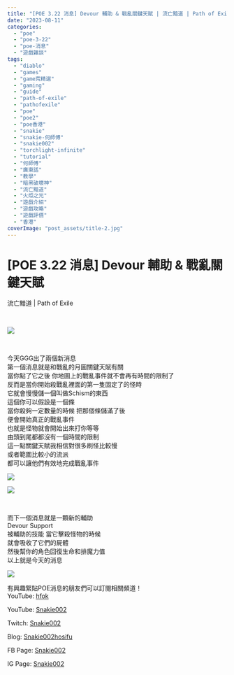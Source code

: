 ```yaml
---
title: "[POE 3.22 消息] Devour 輔助 & 戰亂關鍵天賦 | 流亡黯道 | Path of Exile"
date: "2023-08-11"
categories: 
  - "poe"
  - "poe-3-22"
  - "poe-消息"
  - "遊戲雜談"
tags: 
  - "diablo"
  - "games"
  - "game荒精選"
  - "gaming"
  - "guide"
  - "path-of-exile"
  - "pathofexile"
  - "poe"
  - "poe2"
  - "poe香港"
  - "snakie"
  - "snakie-何師傅"
  - "snakie002"
  - "torchlight-infinite"
  - "tutorial"
  - "何師傅"
  - "廣東話"
  - "教學"
  - "暗黑破壞神"
  - "流亡黯道"
  - "火炬之光"
  - "遊戲介紹"
  - "遊戲攻略"
  - "遊戲評價"
  - "香港"
coverImage: "post_assets/title-2.jpg"
---
```


# \[POE 3.22 消息\] Devour 輔助 & 戰亂關鍵天賦  
流亡黯道 | Path of Exile

  
   

  
![](post_assets/title-2-1024x576.jpg)  

  
   

  
今天GGG出了兩個新消息  
第一個消息就是和戰亂的月圖關鍵天賦有關  
當你點了它之後 你地圖上的戰亂事件就不會再有時間的限制了  
反而是當你開始殺戰亂裡面的第一隻固定了的怪時  
它就會慢慢儲一個叫做Schism的東西  
這個你可以假設是一個條  
當你殺夠一定數量的時候 把那個條儲滿了後  
便會開始真正的戰亂事件  
也就是怪物就會開始出來打你等等  
由頭到尾都都沒有一個時間的限制  
這一點關鍵天賦我相信對很多刷怪比較慢  
或者範圍比較小的流派  
都可以讓他們有效地完成戰亂事件  

  
![](post_assets/exilecon-keystone-1024x576.jpg)  

  
![](post_assets/legion-keystone-1024x576.jpg)  

  
   

  
而下一個消息就是一顆新的輔助  
Devour Support  
被輔助的技能 當它擊殺怪物的時候  
就會吸收了它們的屍體  
然後幫你的角色回復生命和排魔力值  
以上就是今天的消息  

  
![](post_assets/devour-support-1024x576.jpg)  

  
有興趣緊貼POE消息的朋友們可以訂閱相關頻道！  
YouTube: [hfok](https://www.youtube.com/channel/UC2m4uqcEr8pIxkO6odaDHjw/)  

  
YouTube: [Snakie002](https://www.youtube.com/c/Snakie002/)  

  
Twitch: [Snakie002](https://www.twitch.tv/snakie002/)  

  
Blog: [Snakie002hosifu](https://snakie002hosifu.blog/)  

  
FB Page: [Snakie002](https://www.facebook.com/Snakie002/)  

  
IG Page: [Snakie002](https://www.instagram.com/snakie002/)
